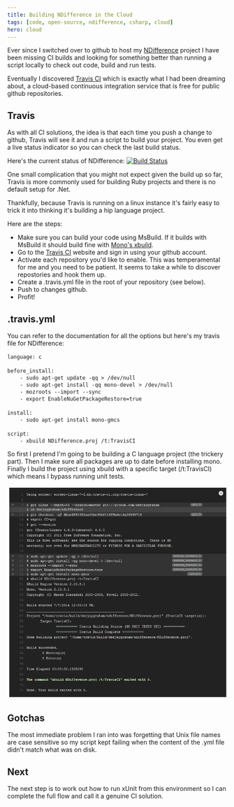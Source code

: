 ```yaml
---
title: Building NDifference in the Cloud
tags: [code, open-source, ndifference, csharp, cloud]
hero: cloud
---
```


Ever since I switched over to github to host my [NDifference](http://http://deejaygraham.github.io/ndifference/)
project I have been missing CI builds and looking for something better than
running a script locally to check out code, build and run tests.

Eventually I discovered [Travis CI](https://travis-ci.org/) which is exactly
what I had been dreaming about, a cloud-based continuous integration service
that is free for public github repositories.

## Travis

As with all CI solutions, the idea is that each time you push a change to
github, Travis will see it and run a script to build your project. You even
get a live status indicator so you can check the last build status.

Here's the current status of NDifference: <a href="https://travis-ci.org/deejaygraham/ndifference"><img src="https://travis-ci.org/deejaygraham/ndifference.webp?branch=master" alt="Build Status"></a>

One small complication that you might not expect given the build up so far,
Travis is more commonly used for building Ruby projects and there is no default
setup for .Net.

Thankfully, because Travis is running on a linux instance it's fairly easy to
trick it into thinking it's building a hip language project.

Here are the steps:

- Make sure you can build your code using MsBuild. If it builds with MsBuild it should build fine with [Mono's xbuild](http://mono-project.com/Microsoft.Build).
- Go to the [Travis CI](https://travis-ci.org/) website and sign in using your github account.
- Activate each repository you'd like to enable. This was temperamental for me and you need to be patient. It seems to take a while to discover repostories and hook them up.
- Create a .travis.yml file in the root of your repository (see below).
- Push to changes github.
- Profit!

## .travis.yml

You can refer to the documentation for all the options but here's my travis file for NDifference:

    language: c

    before_install:
    	- sudo apt-get update -qq > /dev/null
    	- sudo apt-get install -qq mono-devel > /dev/null
    	- mozroots --import --sync
    	- export EnableNuGetPackageRestore=true

    install:
    	- sudo apt-get install mono-gmcs

    script:
    	- xbuild NDifference.proj /t:TravisCI

So first I pretend I'm going to be building a C language project (the
trickery part). Then I make sure all packages are up to date before installing
mono. Finally I build the project using xbuild with a specific target
(/t:TravisCI) which means I bypass running unit tests.

![Screenshot](/img/posts/building-ndifference-in-the-cloud/travis-screenshot.webp "Travis Working")

## Gotchas

The most immediate problem I ran into was forgetting that Unix file names
are case sensitive so my script kept failing when the content of the .yml file
didn't match what was on disk.

## Next

The next step is to work out how to run xUnit from this environment so I
can complete the full flow and call it a genuine CI solution.
